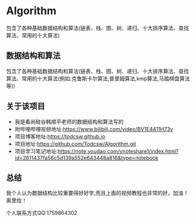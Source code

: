 # Algorithm
包含了各种基础数据结构和算法(链表、栈、图、树、递归、十大排序算法、查找算法、常用的十大算法)
## 数据结构和算法
包含了各种基础数据结构和算法(链表、栈、图、树、递归、十大排序算法、查找算法、常用的十大算法(例如:克鲁斯卡尔算法,普里姆算法,kmp算法,马踏棋盘算法等)) 
## 关于该项目
- 我是看尚硅谷韩顺平老师的数据结构和算法写的
- 附哔哩哔哩视频地址:https://www.bilibili.com/video/BV1E4411H73v
- 项目博客地址:https://todcsw.github.io
- 项目地址:https://github.com/Todcsw/Algorithm.git
- 项目学习笔记地址:https://note.youdao.com/ynoteshare1/index.html?id=2611437fa56c5d139a552e643448a816&type=notebook
## 总结
我个人认为数据结构比较重要得好好学,而且上面的视频教程也非常的好。加油！奥里给！

个人联系方式QQ:1759864302